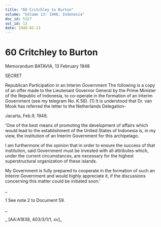 ```yaml
---
title: "60 Critchley to Burton"
volume: "Volume 13: 1948, Indonesia"
doc_id: 5327
vol_id: 13
date: 1948-02-13
---
```


# 60 Critchley to Burton

Memorandum BATAVIA, 13 February 1948

SECRET

Republican Participation in an Interim Government The following is a copy of an offer made to the Lieutenant Governor General by the Prime Minister of the Republic of Indonesia, to co-operate in the formation of an Interim Government (see my telegram No. K.58). [1] It is understood that Dr. van Mook has referred the letter to the Netherlands Delegation-

Jacarta, Feb.9, 1948.

'One of the best means of promoting the development of affairs which would lead to the establishment of the United States of Indonesia is, in my view, the institution of an Interim Government for this archipelago.

I am furthermore of the opinion that in order to ensure the success of that institution, said Government must be invested with all attributes which, under the current circumstances, are necessary for the highest superstructural organization of these islands.

My Government is fully prepared to cooperate in the formation of such an Interim Government and would highly appreciate it, if the discussions concerning this matter could be initiated soon.'

_

1 See note 2 to Document 59.

_

_ [AA:A1838, 403/3/1/1, xv]_
